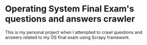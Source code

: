 # Operating System Final Exam's questions and answers crawler

This is my personal project when I attempted to crawl questions and answers related to my OS final exam using Scrapy framework.
